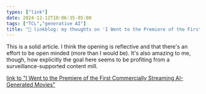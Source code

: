 ```yaml
---
types: ["link"]
date: 2024-12-12T18:06:35-05:00
tags: ["TCL","generative AI"]
title: "🔗 linkblog: my thoughts on 'I Went to the Premiere of the First Commercially Streaming AI-Generated Movies'"
---
```

This is a solid article. I think the opening is reflective and that there's an effort to be open minded (more than I would be). It's also amazing to me, though, how explicitly the goal here seems to be profiting from a surveillance-supported content mill.

[link to "I Went to the Premiere of the First Commercially Streaming AI-Generated Movies"](https://www.404media.co/i-went-to-the-premiere-of-tcls-first-commercially-streaming-ai-movies/)
